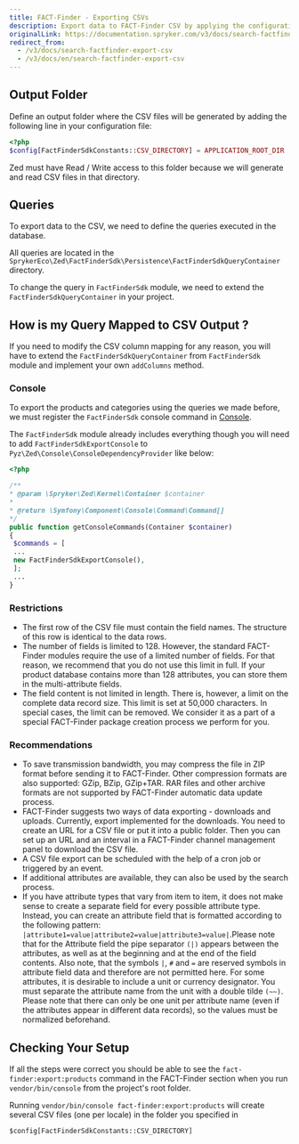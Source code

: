 ```yaml
---
title: FACT-Finder - Exporting CSVs
description: Export data to FACT-Finder CSV by applying the configuration.
originalLink: https://documentation.spryker.com/v3/docs/search-factfinder-export-csv
redirect_from:
  - /v3/docs/search-factfinder-export-csv
  - /v3/docs/en/search-factfinder-export-csv
---
```


## Output Folder

Define an output folder where  the CSV files will be generated by adding the following line in your configuration file:
```php
<?php
$config[FactFinderSdkConstants::CSV_DIRECTORY] = APPLICATION_ROOT_DIR . '/path/to/generated/csv/files';
```

Zed must have Read / Write access to this folder because  we will generate and read CSV files in that directory.

## Queries

To export data to the CSV, we need to define the queries  executed in the database.

All queries are located in the `SprykerEco\Zed\FactFinderSdk\Persistence\FactFinderSdkQueryContainer ` directory.

To change the query in `FactFinderSdk` module, we need to extend the `FactFinderSdkQueryContainer` in your project.

## How is my Query Mapped to CSV Output ?

If you need to modify the CSV column mapping for any reason, you will have to extend the `FactFinderSdkQueryContainer` from `FactFinderSdk` module and implement your own `addColumns` method.

### Console

To export the products and categories using the queries we made before, we must register the `FactFinderSdk` console command in [Console](/docs/scos/dev/developer-guides/202001.0/development-guide/back-end/data-manipulation/data-enrichment/console-commands/console-commands-in-spryker.html).

The `FactFinderSdk` module already includes everything though you will need to add `FactFinderSdkExportConsole` to `Pyz\Zed\Console\ConsoleDependencyProvider` like below:
```php
<?php

/**
* @param \Spryker\Zed\Kernel\Container $container
*
* @return \Symfony\Component\Console\Command\Command[]
*/
public function getConsoleCommands(Container $container)
{
 $commands = [
 ...
 new FactFinderSdkExportConsole(),
 ];
 ...
}
```

### Restrictions

* The first row of the CSV file must contain the field names. The structure of this row is identical to the data rows.
* The number of fields is limited to 128. However, the standard FACT-Finder modules require the use of a limited number of fields. For that reason, we recommend that you do not use this limit in full. If your product database contains more than 128 attributes, you can store them in the multi-attribute fields.
* The field content is not limited in length. There is, however, a limit on the complete data record size. This limit is set at 50,000 characters. In special cases, the limit can be removed. We consider it as a part of a special FACT-Finder package creation process we perform  for you.

### Recommendations

* To save transmission bandwidth, you may compress the file in ZIP format before sending it to FACT-Finder. Other compression formats are also supported: GZip, BZip, GZip+TAR. RAR files and other archive formats are not supported by FACT-Finder automatic data update process.
* FACT-Finder suggests two ways of data exporting - downloads and uploads. Currently, export implemented for the downloads.
You need to create an URL for a CSV file or put it into a public folder. Then you can set up an URL and an interval  in a FACT-Finder channel management panel to download the CSV file.
* A CSV file export can be scheduled with the help of a cron job or triggered by an event.
*  If additional attributes are available, they can also be used by the search process.
* If you have attribute types that vary from item to item, it does not make sense to create a separate field for every possible attribute type. Instead, you can create an attribute field that is formatted according to the following pattern: `|attribute1=value|attribute2=value|attribute3=value|`.Please note that  for the Attribute field the pipe separator `(|)` appears between the attributes, as well as at the beginning and at the end of the field contents. Also note, that the symbols `|`, `#` and `=` are reserved symbols in attribute field data and therefore are not permitted here. For some attributes, it is desirable to include a unit or currency designator. You must separate the attribute name from the unit with a double tilde `(~~)`. Please note that there can only be one unit per attribute name (even if the attributes appear in different data records), so the values must be normalized beforehand.

## Checking Your Setup

If all the steps were correct you should be able to see the `fact-finder:export:products` command in the FACT-Finder section when you run `vendor/bin/console` from the project's root folder.

Running `vendor/bin/console fact-finder:export:products` will create several CSV files (one per locale) in the folder you specified in 
```
$config[FactFinderSdkConstants::CSV_DIRECTORY]
```
